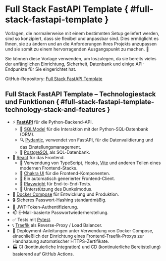 # Full Stack FastAPI Template { #full-stack-fastapi-template }

Vorlagen, die normalerweise mit einem bestimmten Setup geliefert werden, sind so konzipiert, dass sie flexibel und anpassbar sind. Dies ermöglicht es Ihnen, sie zu ändern und an die Anforderungen Ihres Projekts anzupassen und sie somit zu einem hervorragenden Ausgangspunkt zu machen. 🏁

Sie können diese Vorlage verwenden, um loszulegen, da sie bereits vieles der anfänglichen Einrichtung, Sicherheit, Datenbank und einige API-Endpunkte für Sie eingerichtet hat.

GitHub-Repository: <a href="https://github.com/tiangolo/full-stack-fastapi-template" class="external-link" target="_blank">Full Stack FastAPI Template</a>

## Full Stack FastAPI Template – Technologiestack und Funktionen { #full-stack-fastapi-template-technology-stack-and-features }

- ⚡ [**FastAPI**](https://fastapi.tiangolo.com/de) für die Python-Backend-API.
    - 🧰 [SQLModel](https://sqlmodel.tiangolo.com) für die Interaktion mit der Python-SQL-Datenbank (ORM).
    - 🔍 [Pydantic](https://docs.pydantic.dev), verwendet von FastAPI, für die Datenvalidierung und das Einstellungsmanagement.
    - 💾 [PostgreSQL](https://www.postgresql.org) als SQL-Datenbank.
- 🚀 [React](https://react.dev) für das Frontend.
    - 💃 Verwendung von TypeScript, Hooks, [Vite](https://vitejs.dev) und anderen Teilen eines modernen Frontend-Stacks.
    - 🎨 [Chakra UI](https://chakra-ui.com) für die Frontend-Komponenten.
    - 🤖 Ein automatisch generierter Frontend-Client.
    - 🧪 [Playwright](https://playwright.dev) für End-to-End-Tests.
    - 🦇 Unterstützung des Dunkelmodus.
- 🐋 [Docker Compose](https://www.docker.com) für Entwicklung und Produktion.
- 🔒 Sicheres Passwort-Hashing standardmäßig.
- 🔑 JWT-Token-Authentifizierung.
- 📫 E-Mail-basierte Passwortwiederherstellung.
- ✅ Tests mit [Pytest](https://pytest.org).
- 📞 [Traefik](https://traefik.io) als Reverse-Proxy / Load Balancer.
- 🚢 Deployment-Anleitungen unter Verwendung von Docker Compose, einschließlich der Einrichtung eines Frontend-Traefik-Proxys zur Handhabung automatischer HTTPS-Zertifikate.
- 🏭 CI (kontinuierliche Integration) und CD (kontinuierliche Bereitstellung) basierend auf GitHub Actions.
